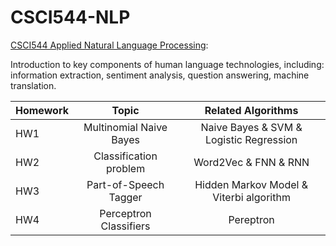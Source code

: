 # CSCI544-NLP

[CSCI544 Applied Natural Language Processing](https://sites.google.com/view/usc-csci544-fall2022):

Introduction to key components of human language technologies, including: information extraction, sentiment analysis, question answering, machine translation.

| Homework      | Topic         | Related Algorithms 
| ------------- |:-------------: |:-------------:|
| HW1           | Multinomial Naive Bayes | Naive Bayes & SVM & Logistic Regression      
| HW2           | Classification problem | Word2Vec & FNN & RNN 
| HW3           | Part-of-Speech Tagger | Hidden Markov Model & Viterbi algorithm
| HW4           | Perceptron Classifiers | Pereptron
